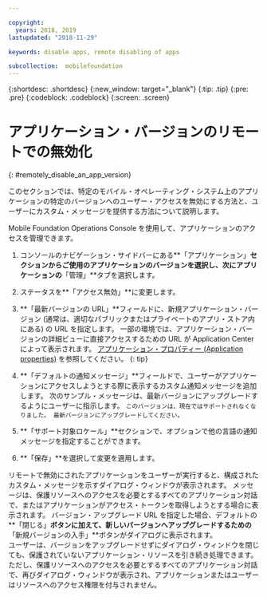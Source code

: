 ```yaml
---

copyright:
  years: 2018, 2019
lastupdated: "2018-11-29"

keywords: disable apps, remote disabling of apps

subcollection:  mobilefoundation
---
```


{:shortdesc: .shortdesc}
{:new_window: target="_blank"}
{:tip: .tip}
{:pre: .pre}
{:codeblock: .codeblock}
{:screen: .screen}

# アプリケーション・バージョンのリモートでの無効化
{: #remotely_disable_an_app_version}

このセクションでは、特定のモバイル・オペレーティング・システム上のアプリケーションの特定のバージョンへのユーザー・アクセスを無効にする方法と、ユーザーにカスタム・メッセージを提供する方法について説明します。

Mobile Foundation Operations Console を使用して、アプリケーションのアクセスを管理できます。

1. コンソールのナビゲーション・サイドバーにある**「アプリケーション」**セクションからご使用のアプリケーションのバージョンを選択し、次にアプリケーションの**「管理」**タブを選択します。
2. ステータスを**「アクセス無効」**に変更します。
3. **「最新バージョンの URL」**フィールドに、新規アプリケーション・バージョン (通常は、適切なパブリックまたはプライベートのアプリ・ストア内にある) の URL を指定します。
   一部の環境では、アプリケーション・バージョンの詳細ビューに直接アクセスするための URL が Application Center によって表示されます。 [アプリケーション・プロパティー (Application properties)](https://mobilefirstplatform.ibmcloud.com/tutorials/en/foundation/8.0/appcenter/appcenter-console/#application-properties) を参照してください。
   {: tip}

4. **「デフォルトの通知メッセージ」**フィールドで、ユーザーがアプリケーションにアクセスしようとする際に表示するカスタム通知メッセージを追加します。 次のサンプル・メッセージは、最新バージョンにアップグレードするようにユーザーに指示します。
   `このバージョンは、現在ではサポートされなくなりました。 最新バージョンにアップグレードしてください。`
5. **「サポート対象ロケール」**セクションで、オプションで他の言語の通知メッセージを指定することができます。
6. **「保存」**を選択して変更を適用します。

リモートで無効にされたアプリケーションをユーザーが実行すると、構成されたカスタム・メッセージを示すダイアログ・ウィンドウが表示されます。 メッセージは、保護リソースへのアクセスを必要とするすべてのアプリケーション対話で、またはアプリケーションがアクセス・トークンを取得しようとする場合に表示されます。 バージョン・アップグレード URL を指定した場合、デフォルトの**「閉じる」**ボタンに加えて、新しいバージョンへアップグレードするための**「新規バージョンの入手」**ボタンがダイアログに表示されます。 <br/>
ユーザーは、バージョンをアップグレードせずにダイアログ・ウィンドウを閉じても、保護されていないアプリケーション・リソースを引き続き処理できます。 ただし、保護リソースへのアクセスを必要とするすべてのアプリケーション対話で、再びダイアログ・ウィンドウが表示され、アプリケーションまたはユーザーはリソースへのアクセス権限を付与されません。
